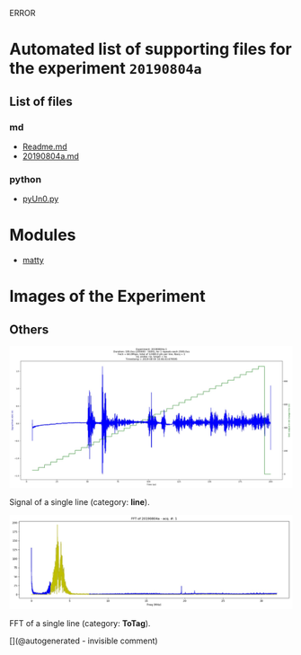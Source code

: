 ERROR

# Automated list of supporting files for the __experiment `20190804a`__

## List of files

### md

* [Readme.md](/matty/20190804a/Readme.md)
* [20190804a.md](/us-draindump/exp/20190804a.md)


### python

* [pyUn0.py](/matty/20190804a/pyUn0.py)





# Modules

* [matty](/matty/)




# Images of the Experiment

## Others

![](/matty/20190804a/images/20190804a-1.jpg)

Signal of a single line (category: __line__).

![](/matty/20190804a/images/20190804a-1-fft.jpg)

FFT of a single line (category: __ToTag__).










[](@autogenerated - invisible comment)